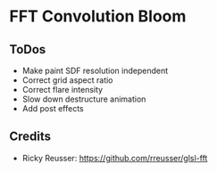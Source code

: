 # FFT Convolution Bloom

## ToDos

- Make paint SDF resolution independent
- Correct grid aspect ratio
- Correct flare intensity
- Slow down destructure animation
- Add post effects

## Credits

- Ricky Reusser: https://github.com/rreusser/glsl-fft